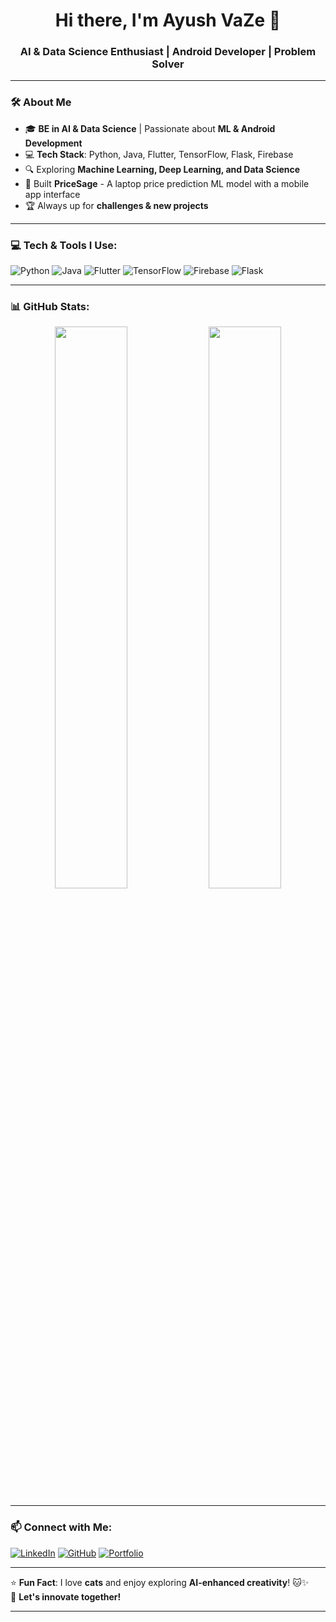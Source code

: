 <h1 align="center">Hi there, I'm Ayush VaZe 👋</h1>
<h3 align="center">AI & Data Science Enthusiast | Android Developer | Problem Solver</h3>

---

### 🛠 About Me
- 🎓 **BE in AI & Data Science** | Passionate about **ML & Android Development**
- 💻 **Tech Stack**: Python, Java, Flutter, TensorFlow, Flask, Firebase
- 🔍 Exploring **Machine Learning, Deep Learning, and Data Science**
- 🚀 Built **PriceSage** - A laptop price prediction ML model with a mobile app interface  
- 🏆 Always up for **challenges & new projects**

---

### 💻 Tech & Tools I Use:
![Python](https://img.shields.io/badge/Python-3776AB?style=for-the-badge&logo=python&logoColor=white)
![Java](https://img.shields.io/badge/Java-007396?style=for-the-badge&logo=java&logoColor=white)
![Flutter](https://img.shields.io/badge/Flutter-02569B?style=for-the-badge&logo=flutter&logoColor=white)
![TensorFlow](https://img.shields.io/badge/TensorFlow-FF6F00?style=for-the-badge&logo=tensorflow&logoColor=white)
![Firebase](https://img.shields.io/badge/Firebase-FFCA28?style=for-the-badge&logo=firebase&logoColor=black)
![Flask](https://img.shields.io/badge/Flask-000000?style=for-the-badge&logo=flask&logoColor=white)

---

### 📊 GitHub Stats:
<p align="center">
  <img width="48%" src="https://github-readme-stats.vercel.app/api?username=your-username&show_icons=true&theme=dark" />
  <img width="48%" src="https://github-readme-streak-stats.herokuapp.com/?user=your-username&theme=dark" />
</p>

---

### 📫 Connect with Me:
[![LinkedIn](https://img.shields.io/badge/LinkedIn-blue?style=for-the-badge&logo=linkedin)](https://www.linkedin.com/in/ayush-vaze-486694280/)
[![GitHub](https://img.shields.io/badge/GitHub-181717?style=for-the-badge&logo=github)](https://github.com/AyushVaZe67)
[![Portfolio](https://img.shields.io/badge/Portfolio-FF4081?style=for-the-badge&logo=web)](https://yourportfolio.com)

---

⭐ **Fun Fact**: I love **cats** and enjoy exploring **AI-enhanced creativity**! 🐱✨  
🚀 **Let's innovate together!**  

---


